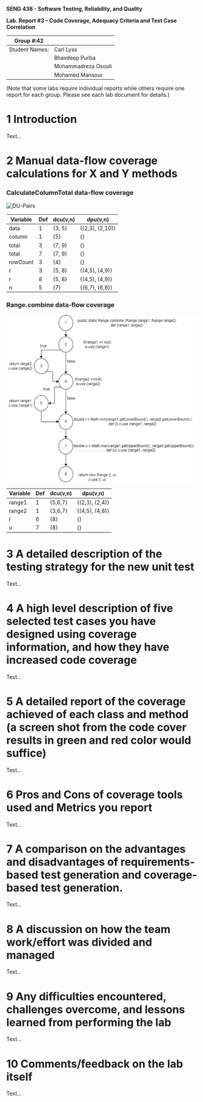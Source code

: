 **SENG 438 - Software Testing, Reliability, and Quality**

**Lab. Report #3 – Code Coverage, Adequacy Criteria and Test Case Correlation**

| Group \#:42      |     |
| -------------- | --- |
| Student Names: | Carl Lyss    |
|                | Bhavdeep Purba     |
|                | Mohammadreza Osouli     |
|                | Mohamed Mansour     |

(Note that some labs require individual reports while others require one report
for each group. Please see each lab document for details.)

# 1 Introduction

Text…

# 2 Manual data-flow coverage calculations for X and Y methods

### CalculateColumnTotal data-flow coverage

![DU-Pairs](https://user-images.githubusercontent.com/6359905/156854472-f15f3298-e282-4f25-9561-7c5fa7c52006.jpg)

| Variable | Def | dcu(v,n) | dpu(v,n)        |
| -------- | --- | -------- | --------------- |
| data     |  1  | {3, 5}   | {(2,3), (2,10)} |
| column   |  1  | {5}      | {}              |
| total    |  3  | {7, 9}   | {}              |
| total    |  7  | {7, 9}   | {}              |
| rowCount |  3  | {4}      | {}              |
| r        |  3  | {5, 8}   | {(4,5), (4,9)}  |
| r        |  8  | {5, 8}   | {(4,5), (4,9)}  |
| n        |  5  | {7}      | {(6,7), (6,8)}  |

### Range.combine data-flow coverage
![DU-Pairs](media/RangeDataGraph.png)

| Variable | Def | dcu(v,n) | dpu(v,n)        |
| -------- | --- | -------- | --------------- |
| range1   |  1  | {5,6,7}  | {(2,3), (2,4)}  |
| range2   |  1  | {3,6,7}  | {(4,5), (4,6)}  |
| l        |  6  | {8}      | {}              |
| u        |  7  | {8}      | {}              |

# 3 A detailed description of the testing strategy for the new unit test

Text…

# 4 A high level description of five selected test cases you have designed using coverage information, and how they have increased code coverage

Text…

# 5 A detailed report of the coverage achieved of each class and method (a screen shot from the code cover results in green and red color would suffice)

Text…

# 6 Pros and Cons of coverage tools used and Metrics you report

Text…

# 7 A comparison on the advantages and disadvantages of requirements-based test generation and coverage-based test generation.

Text…

# 8 A discussion on how the team work/effort was divided and managed

Text…

# 9 Any difficulties encountered, challenges overcome, and lessons learned from performing the lab

Text…

# 10 Comments/feedback on the lab itself

Text…
